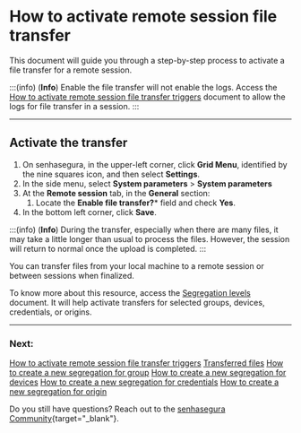 # How to activate remote session file transfer

This document will guide you through a step-by-step process to activate a file transfer for a remote session.

:::(info) (**Info**)
Enable the file transfer will not enable the logs. Access the [How to activate remote session file transfer triggers](/v3-33/docs/pam-session-activate-remote-session-file-transfer-triggers) document to allow the logs for file transfer in a session.
:::
***

## Activate the transfer

1. On senhasegura, in the upper-left corner, click **Grid Menu**, identified by the nine squares icon, and then select **Settings**.
2. In the side menu, select **System parameters** >  **System parameters**
3. At the **Remote session** tab, in the **General** section:
    1. Locate the **Enable file transfer?*** field and check **Yes**.
4. In the bottom left corner, click **Save**.

:::(info) (**Info**)
During the transfer, especially when there are many files, it may take a little longer than usual to process the files. However, the session will return to normal once the upload is completed.
:::

You can transfer files from your local machine to a remote session or between sessions when finalized.

To know more about this resource, access the [Segregation levels](/v3-33/docs/pam-session-segregation-level) document. It will help activate transfers for selected groups, devices, credentials, or origins.

***
### Next:
[How to activate remote session file transfer triggers](/v3-33/docs/pam-session-activate-remote-session-file-transfer-triggers)
[Transferred files](/v3-33/docs/pam-session-transferred-files)
[How to create a new segregation for group](/v3-33/docs/pam-session-create-segregation-group)
[How to create a new segregation for devices](/v3-33/docs/pam-session-create-segregation-device)
[How to create a new segregation for credentials](/v3-33/docs/pam-session-create-segregation-credentials)
[How to create a new segregation for origin](/v3-33/docs/pam-session-create-segregation-origin)

Do you still have questions? Reach out to the [senhasegura Community](https://community.senhasegura.io/){target="_blank"}.